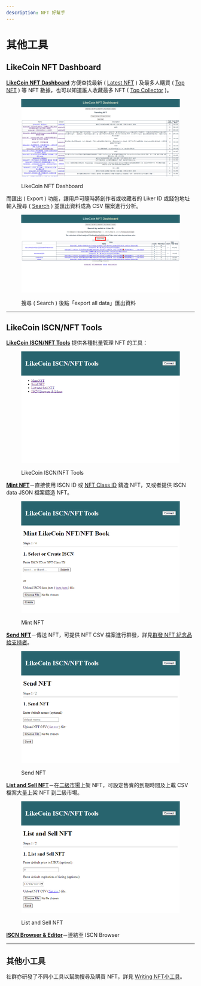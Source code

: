 ```yaml
---
description: NFT 好幫手
---
```


# 其他工具

## LikeCoin NFT Dashboard

[**LikeCoin NFT Dashboard**](https://likecoin.github.io/likecoin-nft-dashboard/#/) 方便查找最新 ( [Latest NFT](https://likecoin.github.io/likecoin-nft-dashboard/#/list) ) 及最多人購買 ( [Top NFT](https://likecoin.github.io/likecoin-nft-dashboard/#/) ) 等 NFT 數據，也可以知道誰人收藏最多 NFT ( [Top Collector](https://likecoin.github.io/likecoin-nft-dashboard/#/collector) )。

<figure><img src="../../../.gitbook/assets/LikeCoin NFT Dashboard.png" alt=""><figcaption><p>LikeCoin NFT Dashboard</p></figcaption></figure>

而匯出 ( Export ) 功能，讓用戶可隨時將創作者或收藏者的 Liker ID 或錢包地址輸入搜尋 ( [Search](https://likecoin.github.io/likecoin-nft-dashboard/#/socialgraph) ) 並匯出資料成為 CSV 檔案進行分析。

<figure><img src="../../../.gitbook/assets/LikeCoin NFT Dashboard 1.png" alt=""><figcaption><p>搜尋 ( Search ) 後點「export all data」匯出資料</p></figcaption></figure>

***

## LikeCoin ISCN/NFT Tools

[**LikeCoin ISCN/NFT Tools**](https://likecoin.github.io/iscn-nft-tools/) 提供各種批量管理 NFT 的工具：

<figure><img src="../../../.gitbook/assets/LikeCoin ISCNNFT Tools 1.png" alt=""><figcaption><p>LikeCoin ISCN/NFT Tools</p></figcaption></figure>

[**Mint NFT**](https://likecoin.github.io/iscn-nft-tools/mint-nft)－直接使用 ISCN ID 或 [NFT Class ID](nft-details.md#nft-class-id) 鑄造 NFT，又或者提供 ISCN data JSON 檔案鑄造 NFT。

<figure><img src="../../../.gitbook/assets/LikeCoin ISCNNFT Tools 4.png" alt=""><figcaption><p>Mint NFT</p></figcaption></figure>

[**Send NFT**](https://likecoin.github.io/iscn-nft-tools/send-nft)－傳送 NFT，可提供 NFT CSV 檔案進行群發，詳見[群發 NFT 紀念品給支持者](../transfer-writing-nft.md#batch-send-nft-to-supporters)。

<figure><img src="../../../.gitbook/assets/LikeCoin ISCNNFT Tools 2.png" alt=""><figcaption><p>Send NFT</p></figcaption></figure>

[**List and Sell NFT**](https://likecoin.github.io/iscn-nft-tools/list-and-sell-nft)－在[二級市場](nft-marketplace.md)上架 NFT，可設定售賣的到期時間及上載 CSV 檔案大量上架 NFT 到二級市場。

<figure><img src="../../../.gitbook/assets/LikeCoin ISCNNFT Tools 3.png" alt=""><figcaption><p>List and Sell NFT</p></figcaption></figure>

[**ISCN Browser & Editor**](../../decentralized-publishing/iscn-browser.md)－連結至 ISCN Browser

***

## 其他小工具

社群亦研發了不同小工具以幫助搜尋及購買 NFT，詳見 [Writing NFT小工具](https://blog.like.co/zh/tag/writing-nft%E5%B0%8F%E5%B7%A5%E5%85%B7/)。
